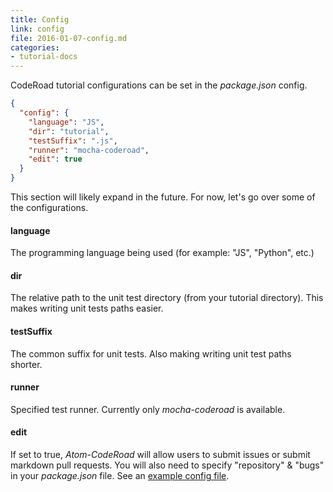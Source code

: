 ```yaml
---
title: Config
link: config
file: 2016-01-07-config.md
categories:
- tutorial-docs
---
```

CodeRoad tutorial configurations can be set in the *package.json* config.

```json
{
  "config": {
    "language": "JS",
    "dir": "tutorial",
    "testSuffix": ".js",
    "runner": "mocha-coderoad",
    "edit": true
  }
}
```

This section will likely expand in the future. For now, let's go over some of the configurations.

#### language

The programming language being used (for example: "JS", "Python", etc.)

#### dir

The relative path to the unit test directory (from your tutorial directory). This makes writing unit tests paths easier.

#### testSuffix

The common suffix for unit tests. Also making writing unit test paths shorter.

#### runner

Specified test runner. Currently only *mocha-coderoad* is available.

#### edit

If set to true, *Atom-CodeRoad* will allow users to submit issues or submit markdown pull requests. You will also need to specify "repository" & "bugs" in your *package.json* file. See an [example config file](https://github.com/coderoad/coderoad-functional-school/blob/master/package.json).
